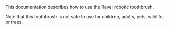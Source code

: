 This documentation describes how to use the Ravel robotic toothbrush.

Note that this toothbrush is not safe to use for children, adults, pets, wildlife, or trees.
